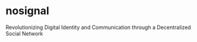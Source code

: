 # nosignal
Revolutionizing Digital Identity and Communication through a Decentralized Social Network
